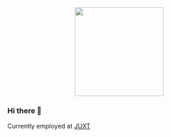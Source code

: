 <div id="header" align="center">
  <img src="https://github.com/Akeboshiwind/akeboshiwind/assets/8889986/afb3fb06-dbe9-4bf1-8fff-ba1daac8f502" width="200"/>
</div>

### Hi there 👋

Currently employed at [JUXT](https://www.juxt.pro)
